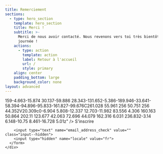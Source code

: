 ```yaml
---
title: Remerciement
sections:
  - type: hero_section
    template: hero_section
    title: Merci !
    subtitle: >-
      Merci de nous avoir contacté. Nous revenons vers toi très bientôt. Bonne
      journée !
    actions:
      - type: action
        template: action
        label: Retour à l'accueil
        url: /
        style: primary
    align: center
    padding_bottom: large
    background_color: none
layout: advanced
---
```

159-4.663-15.874 30.137-59.886 28.343-131.652-5.386-189.946-33.641-58.394-94.896-95.833-161.827-99.676C261.028 55.961 256 50.751 256 44.352V20.309c0-6.904 5.808-12.337 12.703-11.982 83.556 4.306 160.163 50.864 202.11 123.677 42.063 72.696 44.079 162.316 6.031 236.832-3.14 6.148-10.75 8.461-16.728 5.01z"
                />
              </svg>
              S&#039;inscrire
            </button>
          </div>
        </div>

        <input type="text" name="email_address_check" value="" class="input--hidden">
        <input type="hidden" name="locale" value="fr">
      </form>
    </div>
  </div>
</div>
<!-- END - We recommend to place the below code where you want the form in your website html  -->

<!-- START - We recommend to place the below code in footer or bottom of your website html  -->
<script>
  window.REQUIRED_CODE_ERROR_MESSAGE = 'Veuillez choisir un code pays';

  window.EMAIL_INVALID_MESSAGE = window.SMS_INVALID_MESSAGE = "Les informations que vous avez fournies ne sont pas valides. Veuillez vérifier le format du champ et réessayer.";

  window.REQUIRED_ERROR_MESSAGE = "Vous devez renseigner ce champ. ";

  window.GENERIC_INVALID_MESSAGE = "Les informations que vous avez fournies ne sont pas valides. Veuillez vérifier le format du champ et réessayer.";




  window.translation = {
    common: {
      selectedList: '{quantity} liste sélectionnée',
      selectedLists: '{quantity} listes sélectionnées'
    }
  };

  var AUTOHIDE = Boolean(0);
</script>
<script src="https://sibforms.com/forms/end-form/build/main.js"></script>


<!-- END - We recommend to place the above code in footer or bottom of your website html  -->
<!-- End Sendinblue Form -->
